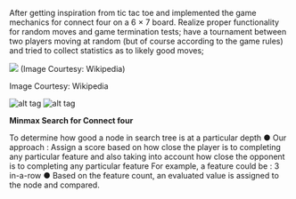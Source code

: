 
After getting inspiration from tic tac toe and implemented the game mechanics for connect four on a 6 × 7 board. Realize proper functionality for random moves and game termination tests; have a tournament between two players moving at random (but of course according to the game rules) and tried to collect statistics as to likely good moves;

![](http://s6.postimg.org/dtm8myc41/Connect_Four.gif) 
(Image Courtesy: Wikipedia)

Image Courtesy: Wikipedia

![alt tag](http://s6.postimg.org/uhismkd75/Screen_Shot_2015_09_11_at_11_15_40.png)
![alt tag](http://s6.postimg.org/u61c9swr5/Screen_Shot_2015_09_11_at_11_17_35.png)

**Minmax Search for Connect four**

To determine how good a node in search tree is at a particular depth
● Our approach : Assign a score based on how close the player is to completing any particular feature and also taking into account how close the opponent is to completing any particular feature
For example, a feature could be : 3 in-a-row
● Based on the feature count, an evaluated value is assigned to the node and compared.
